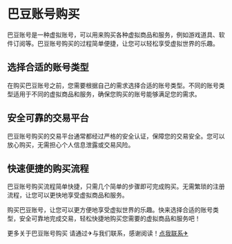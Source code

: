 # 巴豆账号购买

巴豆账号是一种虚拟账号，可以用来购买各种虚拟商品和服务，例如游戏道具、软件订阅等。巴豆账号购买的过程简单便捷，让您可以轻松享受虚拟世界的乐趣。

## 选择合适的账号类型
在购买巴豆账号之前，您需要根据自己的需求选择合适的账号类型。不同的账号类型适用于不同的虚拟商品和服务，确保您购买的账号能够满足您的需求。

## 安全可靠的交易平台
巴豆账号购买的交易平台通常都经过严格的安全认证，保障您的交易安全。您可以放心购买，无需担心个人信息泄露或交易风险。

## 快速便捷的购买流程
巴豆账号购买流程简单快捷，只需几个简单的步骤即可完成购买。无需繁琐的注册流程，让您可以更快地享受虚拟商品和服务。

购买巴豆账号，让您可以更方便地享受虚拟世界的乐趣。快来选择合适的账号类型，安全可靠地完成交易，轻松快捷地购买您需要的虚拟商品和服务吧！

更多关于巴豆账号购买 请通过✈与我们联系，感谢阅读！[点我联系✈](https://news.k02.cc)